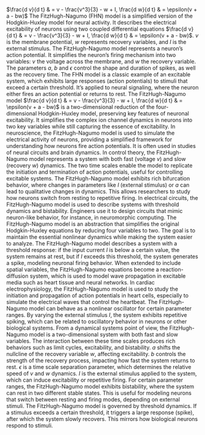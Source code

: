 $\frac{d v}{d t} & = v - \frac{v^3}{3} - w + I, \frac{d w}{d t} & = \epsilon(v + a - bw)$
The FitzHugh-Nagumo (FHN) model is a simplified version of the Hodgkin-Huxley model for neural activity. It describes the electrical excitability of neurons using two coupled differential equations $\frac{d v}{d t} & = v - \frac{v^3}{3} - w + I, \frac{d w}{d t} & = \epsilon(v + a - bw)$.
$v$ is the membrane potential, $w$ represents recovery variables, and $I$ is the external stimulus.
The FitzHugh-Nagumo model represents a neuron’s action potential. It simplifies the neuron’s firing mechanism into two variables: $v$ the voltage across the membrane, and $w$ the recovery variable. 
The parameters $a$, $b$ and $\epsilon$ control the shape and duration of spikes, as well as the recovery time.
The FHN model is a classic example of an excitable system, which exhibits large responses (action potentials) to stimuli that exceed a certain threshold. 
It’s applied to neural signaling, where the neuron either fires an action potential or returns to rest.
The FitzHugh-Nagumo model $\frac{d v}{d t} & = v - \frac{v^3}{3} - w + I, \frac{d w}{d t} & = \epsilon(v + a - bw)$ is a two-dimensional reduction of the four-dimensional Hodgkin-Huxley model, preserving key features of neuronal excitability. 
It simplifies the complex ion channel dynamics in neurons into two key variables while still capturing the essence of excitability.
In neuroscience, the FitzHugh-Nagumo model is used to simulate the electrical activity of neurons, providing a simplified framework for understanding how neurons fire action potentials. 
It is often used in studies of neural circuits and brain dynamics.
In control theory, the FitzHugh-Nagumo model represents a system with both fast (voltage $v$) and slow (recovery $w$) dynamics. 
The two time scales enable the model to replicate the initiation and termination of action potentials, useful for controlling excitable systems.
The FitzHugh-Nagumo model exhibits rich bifurcation behavior, where changes in parameters like $I$ (external stimulus) or $a$ can lead to qualitative changes in dynamics. This allows researchers to study how neurons switch from resting to repetitive firing.
In electrical circuits, the FitzHugh-Nagumo model is used to describe systems with threshold dynamics and bistability. 
Engineers use it to design circuits that mimic neuron-like behavior, for instance, in neuromorphic computing.
The FitzHugh-Nagumo model is an abstraction that simplifies the original Hodgkin-Huxley equations by reducing four variables to two. 
The goal is to maintain the essential nonlinear dynamics while making the system easier to analyze.
The FitzHugh-Nagumo model describes a system with a threshold response: if the input current $I$ is below a certain value, the system remains at rest, but if $I$ exceeds this threshold, the system generates a spike, modeling neuronal firing behavior.
When extended to include spatial variables, the FitzHugh-Nagumo equations become a reaction-diffusion system, which is used to model wave propagation in excitable media such as heart tissue and neural networks.
In cardiac electrophysiology, the FitzHugh-Nagumo model is used to study the initiation and propagation of action potentials in heart cells, especially to simulate the electrical waves that control the heartbeat.
The FitzHugh-Nagumo model can behave as a nonlinear oscillator for certain parameter ranges. 
By varying the external stimulus $I$, the system exhibits repetitive spiking, which can be related to oscillatory behavior in neurons or other biological systems.
From a dynamical systems point of view, the FitzHugh-Nagumo model is a two-dimensional system with both fast and slow variables. The interaction between these time scales produces rich behaviors such as limit cycles, excitability, and bistability.
$a$ shifts the nullcline of the recovery variable $w$, affecting excitability.
$b$ controls the strength of the recovery process, impacting how fast the system returns to rest.
$\epsilon$ is a time scale separation parameter, which determines the relative speed of  $v$ and $w$ dynamics.
$I$ is the external stimulus applied to the system, which can induce excitability or repetitive firing.
For certain parameter ranges, the FitzHugh-Nagumo model exhibits bistability, where the system can rest in two different stable states. This is useful for modeling neurons that switch between resting and firing modes, depending on external stimuli.
The FitzHugh-Nagumo model is governed by threshold dynamics. If a stimulus exceeds a certain threshold, it triggers a large response (spike), after which the system slowly recovers. This mirrors how biological neurons respond to stimuli.